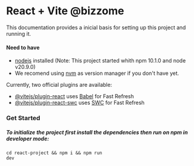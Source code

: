 # React + Vite @bizzome

This documentation provides a inicial basis for setting up this project and running it.

#### Need to have
- [nodejs](https://nodejs.org/en) installed (Note: This project started whith npm 10.1.0 and node v20.9.0)
- We recomend using [nvm](https://github.com/nvm-sh/nvm) as version manager if you don't have yet.

Currently, two official plugins are available:

- [@vitejs/plugin-react](https://github.com/vitejs/vite-plugin-react/blob/main/packages/plugin-react/README.md) uses [Babel](https://babeljs.io/) for Fast Refresh
- [@vitejs/plugin-react-swc](https://github.com/vitejs/vite-plugin-react-swc) uses [SWC](https://swc.rs/) for Fast Refresh



### Get Started

##### To initialize the project first install the dependencies then run on npm in developer mode:
<code>cd react-project && npm i && npm run dev</code>